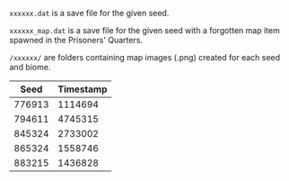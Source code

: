 `xxxxxx.dat` is a save file for the given seed.

`xxxxxx_map.dat` is a save file for the given seed with a forgotten map item spawned in the Prisoners' Quarters.

`/xxxxxx/` are folders containing map images (.png) created for each seed and biome.

| Seed   | Timestamp |
| ------ | --------- |
| 776913 | 1114694   |
| 794611 | 4745315   |
| 845324 | 2733002   |
| 865324 | 1558746   |
| 883215 | 1436828   |
